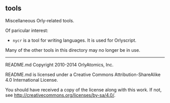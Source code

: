 ## tools

Miscellaneous Orly-related tools.

Of paricular interest:

* `nycr` is a tool for writing languages. It is used for Orlyscript.

Many of the other tools in this directory may no longer be in use.

-----

README.md Copyright 2010-2014 OrlyAtomics, Inc.

README.md is licensed under a Creative Commons Attribution-ShareAlike 4.0 International License.

You should have received a copy of the license along with this work. If not, see <http://creativecommons.org/licenses/by-sa/4.0/>.
